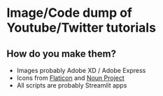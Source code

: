 # Image/Code dump of Youtube/Twitter tutorials

## How do you make them?

- Images probably Adobe XD / Adobe Express
- Icons from [Flaticon](https://www.flaticon.com/) and [Noun Project](https://thenounproject.com/)
- All scripts are probably Streamlit apps
